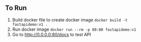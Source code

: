 ## To Run
1. Build docker file to create docker image
   `docker build -t fastapidemo:v1 .`
2. Run docker image 
   `docker run --rm -p 80:80 fastapidemo:v1`
3. Go to http://0.0.0.0:80/docs to test API